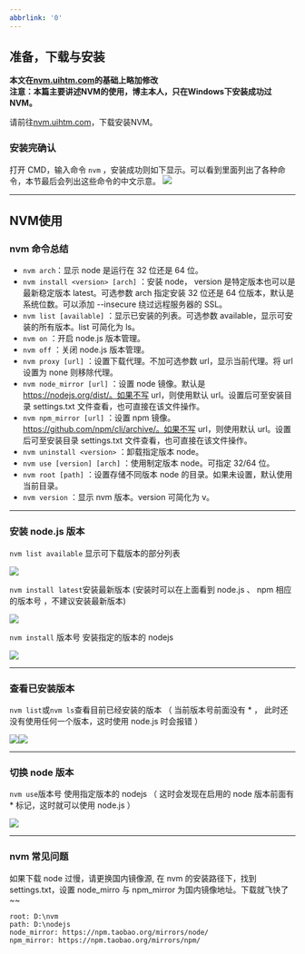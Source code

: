 ```yaml
---
abbrlink: '0'
---
```

## 准备，下载与安装

**本文在[nvm.uihtm.com](https://nvm.uihtm.com/)的基础上略加修改**  
**注意：本篇主要讲述NVM的使用，博主本人，只在Windows下安装成功过NVM。**

请前往[nvm.uihtm.com](https://nvm.uihtm.com/)，下载安装NVM。


### 安装完确认

打开 CMD，输入命令 `nvm` ，安装成功则如下显示。可以看到里面列出了各种命令，本节最后会列出这些命令的中文示意。
![](https://nvm.uihtm.com/images/step5.png)

* * *

## NVM使用
### nvm 命令总结

*   `nvm arch`：显示 node 是运行在 32 位还是 64 位。
*   `nvm install <version> [arch]` ：安装 node， version 是特定版本也可以是最新稳定版本 latest。可选参数 arch 指定安装 32 位还是 64 位版本，默认是系统位数。可以添加 --insecure 绕过远程服务器的 SSL。
*   `nvm list [available]` ：显示已安装的列表。可选参数 available，显示可安装的所有版本。list 可简化为 ls。
*   `nvm on` ：开启 node.js 版本管理。
*   `nvm off` ：关闭 node.js 版本管理。
*   `nvm proxy [url]` ：设置下载代理。不加可选参数 url，显示当前代理。将 url 设置为 none 则移除代理。
*   `nvm node_mirror [url]` ：设置 node 镜像。默认是 https://nodejs.org/dist/。如果不写 url，则使用默认 url。设置后可至安装目录 settings.txt 文件查看，也可直接在该文件操作。
*   `nvm npm_mirror [url]` ：设置 npm 镜像。https://github.com/npm/cli/archive/。如果不写 url，则使用默认 url。设置后可至安装目录 settings.txt 文件查看，也可直接在该文件操作。
*   `nvm uninstall <version>` ：卸载指定版本 node。
*   `nvm use [version] [arch]` ：使用制定版本 node。可指定 32/64 位。
*   `nvm root [path]` ：设置存储不同版本 node 的目录。如果未设置，默认使用当前目录。
*   `nvm version` ：显示 nvm 版本。version 可简化为 v。

* * *

### 安装 node.js 版本

`nvm list available` 显示可下载版本的部分列表

![](https://nvm.uihtm.com/images/nvm-list-available.png)

`nvm install latest`安装最新版本 (安装时可以在上面看到 node.js 、 npm 相应的版本号 ，不建议安装最新版本)

![](https://nvm.uihtm.com/images/nvm-install-latest.png)

`nvm install` 版本号 安装指定的版本的 nodejs

![](https://nvm.uihtm.com/images/nvm-install-node.png)

* * *

### 查看已安装版本

`nvm list`或`nvm ls`查看目前已经安装的版本 （ 当前版本号前面没有 * ， 此时还没有使用任何一个版本，这时使用 node.js 时会报错 ）

![](https://nvm.uihtm.com/images/nvm-list1.png)![](https://nvm.uihtm.com/images/nvm-list2.png)

* * *

### 切换 node 版本

`nvm use`版本号 使用指定版本的 nodejs （ 这时会发现在启用的 node 版本前面有 * 标记，这时就可以使用 node.js ）

![](https://nvm.uihtm.com/images/nvm-use.png)

* * *

### nvm 常见问题

如果下载 node 过慢，请更换国内镜像源, 在 nvm 的安装路径下，找到 settings.txt，设置 node_mirro 与 npm_mirror 为国内镜像地址。下载就飞快了~~
```
root: D:\nvm  
path: D:\nodejs  
node_mirror: https://npm.taobao.org/mirrors/node/  
npm_mirror: https://npm.taobao.org/mirrors/npm/  
```